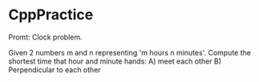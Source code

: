 # CppPractice
Promt: Clock problem.

Given 2 numbers m and n representing 'm hours n minutes'. Compute the shortest time that hour and minute hands:
A) meet each other
B) Perpendicular to each other
